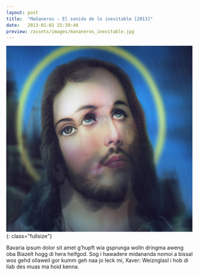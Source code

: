 ```yaml
---
layout: post
title:  "Mañaneros - El sonido de lo inevitable [2013]"
date:   2013-01-01 15:39:40
preview: /assets/images/mananeros_inevitable.jpg
---
```


![Picture 1](/assets/images/mananeros_inevitable.jpg){: class="fullsize"}

Bavaria ipsum dolor sit amet g’hupft wia gsprunga wolln dringma aweng oba Biazelt hogg di hera helfgod. Sog i hawadere midananda nomoi a bissal wos gehd ollaweil gor kumm geh naa jo leck mi, Xaver: Weiznglasl i hob di liab des muas ma hoid kenna.
